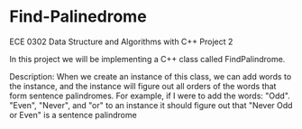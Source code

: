 # Find-Palinedrome
ECE 0302 Data Structure and Algorithms with C++ Project 2  

In this project we will be implementing a C++ class called FindPalindrome.  

Description: When we create an instance of this class, we can add words to the instance, and the instance will figure out all orders of the words that form sentence palindromes. For example, if I were to add the words: "Odd". "Even", "Never", and "or" to an instance it should figure out that "Never Odd or Even" is a sentence palindrome
